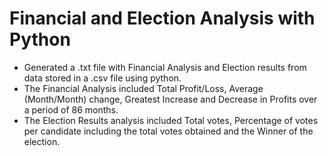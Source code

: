 # Financial and Election Analysis with Python
* Generated a .txt file with Financial Analysis and Election results from data stored in a .csv file using python. 
* The Financial Analysis included Total Profit/Loss, Average (Month/Month) change, Greatest Increase and Decrease in Profits over a period of 86 months.
* The Election Results analysis included Total votes, Percentage of votes per candidate including the total votes obtained and the Winner of the election.
